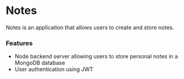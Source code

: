 # Notes
Notes is an application that allows users to create and store notes.

### Features
* Node backend server allowing users to store personal notes in a MongoDB database
* User authentication using JWT
